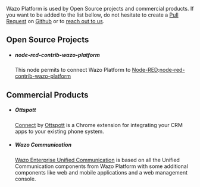 Wazo Platform is used by Open Source projects and commercial
products. If you want to be added to the list bellow, do not hesitate
to create a [Pull Request](https://help.github.com/en/articles/creating-a-pull-request-from-a-fork)
on [Github](https://github.com/wazo-platform/wazo-platform.org) or to
[reach out to us](/#contact).

## Open Source Projects

-   ##### node-red-contrib-wazo-platform
    This node permits to connect Wazo Platform to [Node-RED](https://nodered.org/):[node-red-contrib-wazo-platform](https://flows.nodered.org/node/node-red-contrib-wazo-platform)



## Commercial Products

-   ##### Ottspott
    [Connect](https://ottspott.co/connect/) by [Ottspott](https://ottspott.co/) is a Chrome extension for integrating your CRM apps to your existing phone system.


-   ##### Wazo Communication
    [Wazo Enterprise Unified Communication](https://wazo.io/) is based on all the Unified Communication components from Wazo Platform with some additional components like web and mobile applications and a web management console.
